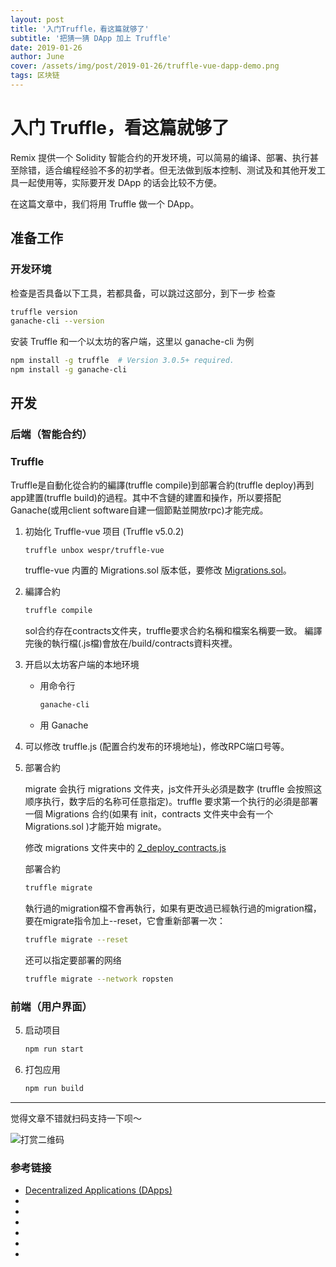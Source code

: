 ```yaml
---
layout: post
title: '入门Truffle，看这篇就够了'
subtitle: '把猜一猜 DApp 加上 Truffle'
date: 2019-01-26
author: June
cover: /assets/img/post/2019-01-26/truffle-vue-dapp-demo.png
tags: 区块链
---
```


# 入门 Truffle，看这篇就够了

Remix 提供一个 Solidity 智能合约的开发环境，可以简易的编译、部署、执行甚至除错，适合编程经验不多的初学者。但无法做到版本控制、测试及和其他开发工具一起使用等，实际要开发 DApp 的话会比较不方便。

在这篇文章中，我们将用 Truffle 做一个 DApp。

## 准备工作

### 开发环境

检查是否具备以下工具，若都具备，可以跳过这部分，到下一步
检查
```bash
truffle version
ganache-cli --version
```

安装 Truffle 和一个以太坊的客户端，这里以 ganache-cli 为例
```bash
npm install -g truffle  # Version 3.0.5+ required.
npm install -g ganache-cli
```

## 开发

### 后端（智能合约）

### Truffle

Truffle是自動化從合約的編譯(truffle compile)到部署合約(truffle deploy)再到app建置(truffle build)的過程。其中不含鏈的建置和操作，所以要搭配Ganache(或用client software自建一個節點並開放rpc)才能完成。

1. 初始化 Truffle-vue 项目 (Truffle v5.0.2)
    ```bash
    truffle unbox wespr/truffle-vue
    ```

    truffle-vue 内置的 Migrations.sol 版本低，要修改 [Migrations.sol](https://github.com/june111/truffle-vue-dapp-demo/blob/master/contracts/Migrations.sol)。

2. 編譯合約 
    ```bash
    truffle compile
    ```
    sol合约存在contracts文件夹，truffle要求合約名稱和檔案名稱要一致。
    編譯完後的執行檔(.js檔)會放在/build/contracts資料夾裡。

3. 开启以太坊客户端的本地环境

    * 用命令行

        ```bash
        ganache-cli
        ```

    * 用 Ganache 

3. 可以修改 truffle.js (配置合约发布的环境地址)，修改RPC端口号等。

4. 部署合約

    migrate 会执行 migrations 文件夹，js文件开头必須是数字 (truffle 会按照这顺序执行，数字后的名称可任意指定)。truffle 要求第一个执行的必須是部署一個 Migrations 合约(如果有 init，contracts 文件夹中会有一个 Migrations.sol )才能开始 migrate。

    修改 migrations 文件夹中的 [2_deploy_contracts.js](https://github.com/june111/truffle-vue-dapp-demo/blob/master/migrations/2_deploy_contracts.js)

    部署合約

    ```bash
    truffle migrate
    ```

    執行過的migration檔不會再執行，如果有更改過已經執行過的migration檔，要在migrate指令加上--reset，它會重新部署一次：

    ```bash
    truffle migrate --reset
    ```

    还可以指定要部署的网络

    ```bash
    truffle migrate --network ropsten
    ```

### 前端（用户界面）

5. 启动项目

    ```bash
    npm run start
    ```
    
6. 打包应用

    ```bash
    npm run build
    ```








---

觉得文章不错就扫码支持一下呗～

![打赏二维码]({{site.baseurl}}/assets/img/post/pay-qr.jpg)

### 参考链接

* [Decentralized Applications (DApps)](https://github.com/ethereumbook/ethereumbook/blob/04f66ae45cd9405cce04a088556144be11979699/12dapps.asciidoc)
* []()
* []()
* []()
* []()
* []()
* []()

